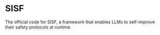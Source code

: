 # SISF
The official code for SISF, a framework that enables LLMs to self-improve their safety protocols at runtime.
